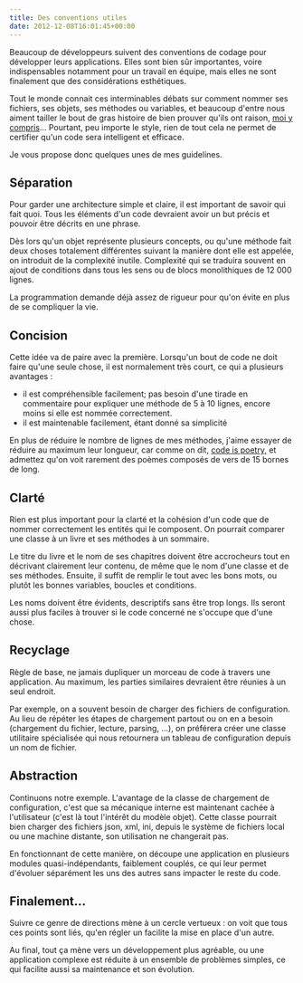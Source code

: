 ```yaml
---
title: Des conventions utiles
date: 2012-12-08T16:01:45+00:00
---
```


Beaucoup de développeurs suivent des conventions de codage pour développer leurs applications. Elles sont bien sûr importantes, voire indispensables notamment pour un travail en équipe, mais elles ne sont finalement que des considérations esthétiques.

Tout le monde connait ces interminables débats sur comment nommer ses fichiers, ses objets, ses méthodes ou variables, et beaucoup d'entre nous aiment tailler le bout de gras histoire de bien prouver qu'ils ont raison, [moi y compris](/archives/indenter)... Pourtant, peu importe le style, rien de tout cela ne permet de certifier qu'un code sera intelligent et efficace.

Je vous propose donc quelques unes de mes guidelines.

## Séparation

Pour garder une architecture simple et claire, il est important de savoir qui fait quoi. Tous les éléments d'un code devraient avoir un but précis et pouvoir être décrits en une phrase.

Dès lors qu'un objet représente plusieurs concepts, ou qu'une méthode fait deux choses totalement différentes suivant la manière dont elle est appelée, on introduit de la complexité inutile. Complexité qui se traduira souvent en ajout de conditions dans tous les sens ou de blocs monolithiques de 12 000 lignes.

La programmation demande déjà assez de rigueur pour qu'on évite en plus de se compliquer la vie.

## Concision

Cette idée va de paire avec la première. Lorsqu'un bout de code ne doit faire qu'une seule chose, il est normalement très court, ce qui a plusieurs avantages :

*   il est compréhensible facilement; pas besoin d'une tirade en commentaire pour expliquer une méthode de 5 à 10 lignes, encore moins si elle est nommée correctement.
*   il est maintenable facilement, étant donné sa simplicité

En plus de réduire le nombre de lignes de mes méthodes, j'aime essayer de réduire au maximum leur longueur, car comme on dit, [code is poetry](http://coding.smashingmagazine.com/2010/05/05/the-poetics-of-coding/ "The poetics of coding"), et admettez qu'on voit rarement des poèmes composés de vers de 15 bornes de long.

## Clarté

Rien est plus important pour la clarté et la cohésion d'un code que de nommer correctement les entités qui le composent. On pourrait comparer une classe à un livre et ses méthodes à un sommaire.

Le titre du livre et le nom de ses chapitres doivent être accrocheurs tout en décrivant clairement leur contenu, de même que le nom d'une classe et de ses méthodes. Ensuite, il suffit de remplir le tout avec les bons mots, ou plutôt les bonnes variables, boucles et conditions.

Les noms doivent être évidents, descriptifs sans être trop longs. Ils seront aussi plus faciles à trouver si le code concerné ne s'occupe que d'une chose.

## Recyclage

Règle de base, ne jamais dupliquer un morceau de code à travers une application. Au maximum, les parties similaires devraient être réunies à un seul endroit.

Par exemple, on a souvent besoin de charger des fichiers de configuration. Au lieu de répéter les étapes de chargement partout ou on en a besoin (chargement du fichier, lecture, parsing, ...), on préférera créer une classe utilitaire spécialisée qui nous retournera un tableau de configuration depuis un nom de fichier.

## Abstraction

Continuons notre exemple. L'avantage de la classe de chargement de configuration, c'est que sa mécanique interne est maintenant cachée à l'utilisateur (c'est là tout l'intérêt du modèle objet). Cette classe pourrait bien charger des fichiers json, xml, ini, depuis le système de fichiers local ou une machine distante, son utilisation ne changerait pas.

En fonctionnant de cette manière, on découpe une application en plusieurs modules quasi-indépendants, faiblement couplés, ce qui leur permet d'évoluer séparément les uns des autres sans impacter le reste du code.

## Finalement...

Suivre ce genre de directions mène à un cercle vertueux : on voit que tous ces points sont liés, qu'en régler un facilite la mise en place d'un autre.

Au final, tout ça mène vers un développement plus agréable, ou une application complexe est réduite à un ensemble de problèmes simples, ce qui facilite aussi sa maintenance et son évolution.